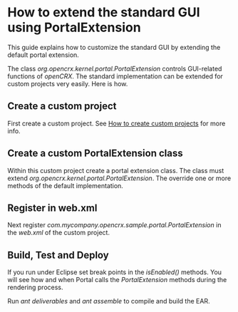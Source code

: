 # How to extend the standard GUI using PortalExtension #

This guide explains how to customize the standard GUI by extending the default portal extension.

The class _org.opencrx.kernel.portal.PortalExtension_ controls GUI-related functions of
_openCRX_. The standard implementation can be extended for custom projects very easily. Here is how.

## Create a custom project ##
First create a custom project. 
See [How to create custom projects](42/Sdk/CustomProject/README.md) for more info.

## Create a custom PortalExtension class ##
Within this custom project create a portal extension class. The class must extend
_org.opencrx.kernel.portal.PortalExtension_. The override one or more methods of
the default implementation. 

## Register in web.xml ##
Next register _com.mycompany.opencrx.sample.portal.PortalExtension_ in the _web.xml_ of 
the custom project.

## Build, Test and Deploy ##
If you run under Eclipse set break points in the _isEnabled()_ methods. You will see 
how and when Portal calls the _PortalExtension_ methods during the rendering process. 

Run _ant deliverables_ and _ant assemble_ to compile and build the EAR.
